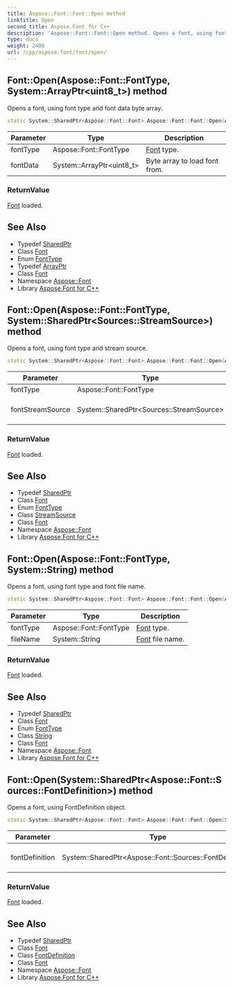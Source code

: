 ```yaml
---
title: Aspose::Font::Font::Open method
linktitle: Open
second_title: Aspose.Font for C++
description: 'Aspose::Font::Font::Open method. Opens a font, using font type and font data byte array in C++.'
type: docs
weight: 2400
url: /cpp/aspose.font/font/open/
---
```

## Font::Open(Aspose::Font::FontType, System::ArrayPtr\<uint8_t\>) method


Opens a font, using font type and font data byte array.

```cpp
static System::SharedPtr<Aspose::Font::Font> Aspose::Font::Font::Open(Aspose::Font::FontType fontType, System::ArrayPtr<uint8_t> fontData)
```


| Parameter | Type | Description |
| --- | --- | --- |
| fontType | Aspose::Font::FontType | [Font](../) type. |
| fontData | System::ArrayPtr\<uint8_t\> | Byte array to load font from. |

### ReturnValue

[Font](../) loaded.

## See Also

* Typedef [SharedPtr](../../../system/sharedptr/)
* Class [Font](../)
* Enum [FontType](../../fonttype/)
* Typedef [ArrayPtr](../../../system/arrayptr/)
* Class [Font](../)
* Namespace [Aspose::Font](../../)
* Library [Aspose.Font for C++](../../../)
## Font::Open(Aspose::Font::FontType, System::SharedPtr\<Sources::StreamSource\>) method


Opens a font, using font type and stream source.

```cpp
static System::SharedPtr<Aspose::Font::Font> Aspose::Font::Font::Open(Aspose::Font::FontType fontType, System::SharedPtr<Sources::StreamSource> fontStreamSource)
```


| Parameter | Type | Description |
| --- | --- | --- |
| fontType | Aspose::Font::FontType | [Font](../) type. |
| fontStreamSource | System::SharedPtr\<Sources::StreamSource\> | Stream source for font. |

### ReturnValue

[Font](../) loaded.

## See Also

* Typedef [SharedPtr](../../../system/sharedptr/)
* Class [Font](../)
* Enum [FontType](../../fonttype/)
* Class [StreamSource](../../../aspose.font.sources/streamsource/)
* Class [Font](../)
* Namespace [Aspose::Font](../../)
* Library [Aspose.Font for C++](../../../)
## Font::Open(Aspose::Font::FontType, System::String) method


Opens a font, using font type and font file name.

```cpp
static System::SharedPtr<Aspose::Font::Font> Aspose::Font::Font::Open(Aspose::Font::FontType fontType, System::String fileName)
```


| Parameter | Type | Description |
| --- | --- | --- |
| fontType | Aspose::Font::FontType | [Font](../) type. |
| fileName | System::String | [Font](../) file name. |

### ReturnValue

[Font](../) loaded.

## See Also

* Typedef [SharedPtr](../../../system/sharedptr/)
* Class [Font](../)
* Enum [FontType](../../fonttype/)
* Class [String](../../../system/string/)
* Class [Font](../)
* Namespace [Aspose::Font](../../)
* Library [Aspose.Font for C++](../../../)
## Font::Open(System::SharedPtr\<Aspose::Font::Sources::FontDefinition\>) method


Opens a font, using FontDefinition object.

```cpp
static System::SharedPtr<Aspose::Font::Font> Aspose::Font::Font::Open(System::SharedPtr<Aspose::Font::Sources::FontDefinition> fontDefinition)
```


| Parameter | Type | Description |
| --- | --- | --- |
| fontDefinition | System::SharedPtr\<Aspose::Font::Sources::FontDefinition\> | [Font](../) definition object. |

### ReturnValue

[Font](../) loaded.

## See Also

* Typedef [SharedPtr](../../../system/sharedptr/)
* Class [Font](../)
* Class [FontDefinition](../../../aspose.font.sources/fontdefinition/)
* Class [Font](../)
* Namespace [Aspose::Font](../../)
* Library [Aspose.Font for C++](../../../)

